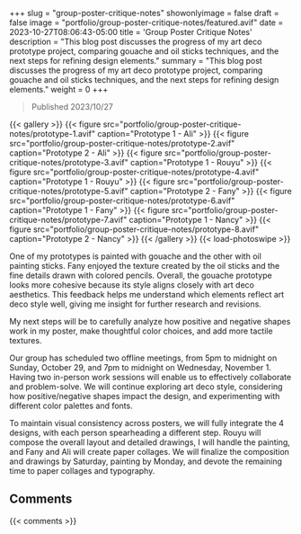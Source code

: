 +++
slug = "group-poster-critique-notes"
showonlyimage = false
draft = false
image = "portfolio/group-poster-critique-notes/featured.avif"
date = 2023-10-27T08:06:43-05:00
title = 'Group Poster Critique Notes'
description = "This blog post discusses the progress of my art deco prototype project, comparing gouache and oil sticks techniques, and the next steps for refining design elements."
summary = "This blog post discusses the progress of my art deco prototype project, comparing gouache and oil sticks techniques, and the next steps for refining design elements."
weight = 0
+++

> Published 2023/10/27

{{< gallery >}}
  {{< figure src="portfolio/group-poster-critique-notes/prototype-1.avif" caption="Prototype 1 - Ali" >}}
  {{< figure src="portfolio/group-poster-critique-notes/prototype-2.avif" caption="Prototype 2 - Ali" >}}
  {{< figure src="portfolio/group-poster-critique-notes/prototype-3.avif" caption="Prototype 1 - Rouyu" >}}
  {{< figure src="portfolio/group-poster-critique-notes/prototype-4.avif" caption="Prototype 1 - Rouyu" >}}
  {{< figure src="portfolio/group-poster-critique-notes/prototype-5.avif" caption="Prototype 2 - Fany" >}}
  {{< figure src="portfolio/group-poster-critique-notes/prototype-6.avif" caption="Prototype 1 - Fany" >}}
  {{< figure src="portfolio/group-poster-critique-notes/prototype-7.avif" caption="Prototype 1 - Nancy" >}}
  {{< figure src="portfolio/group-poster-critique-notes/prototype-8.avif" caption="Prototype 2 - Nancy" >}}
{{< /gallery >}}
{{< load-photoswipe >}}

One of my prototypes is painted with gouache and the other with oil painting sticks. Fany enjoyed the texture created by the oil sticks and the fine details drawn with colored pencils. Overall, the gouache prototype looks more cohesive because its style aligns closely with art deco aesthetics. This feedback helps me understand which elements reflect art deco style well, giving me insight for further research and revisions.

My next steps will be to carefully analyze how positive and negative shapes work in my poster, make thoughtful color choices, and add more tactile textures.

Our group has scheduled two offline meetings, from 5pm to midnight on Sunday, October 29, and 7pm to midnight on Wednesday, November 1. Having two in-person work sessions will enable us to effectively collaborate and problem-solve. We will continue exploring art deco style, considering how positive/negative shapes impact the design, and experimenting with different color palettes and fonts.

To maintain visual consistency across posters, we will fully integrate the 4 designs, with each person spearheading a different step. Rouyu will compose the overall layout and detailed drawings, I will handle the painting, and Fany and Ali will create paper collages. We will finalize the composition and drawings by Saturday, painting by Monday, and devote the remaining time to paper collages and typography.

## Comments

{{< comments >}}
